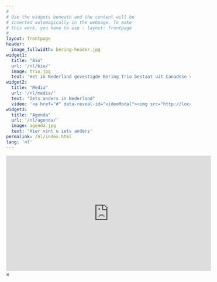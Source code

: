 ```yaml
---
#
# Use the widgets beneath and the content will be
# inserted automagically in the webpage. To make
# this work, you have to use › layout: frontpage
#
layout: frontpage
header:
  image_fullwidth: bering-header.jpg
widget1:
  title: "Bio"
  url: '/nl/bio/'
  image: trio.jpg
  text: 'Het in Nederland gevestigde Bering Trio bestaat uit Canadese violist Paul Medeiros, Amerikaanse altviolist/violist Ian de Jong en Letse celliste Aleksandra Kaspera. Een hechte (vriendschap?) gebaseerd op een gezamenlijke liefde voor kamermuziek brengt deze musici bij elkaar.'
widget2:
  title: "Media"
  url: '/nl/media/'
  text: "Iets anders in Nederland"
  video: '<a href="#" data-reveal-id="videoModal"><img src="http://localhost:4000/images/youtube0.jpg" width="302" height="182" alt=""/></a>'
widget3:
  title: "Agenda"
  url: '/nl/agenda/'
  image: agenda.jpg
  text: 'Hier vint u iets anders'
permalink: /nl/index.html
lang: 'nl'
---
```



<div id="videoModal" class="reveal-modal large" data-reveal="">
  <div class="flex-video widescreen vimeo" style="display: block;">
	<iframe width="560" height="315" src="https://www.youtube.com/embed/Jb8x-jXjuTg" frameborder="0" allowfullscreen></iframe>
  </div>
  <a class="close-reveal-modal">&#215;</a>
</div>
